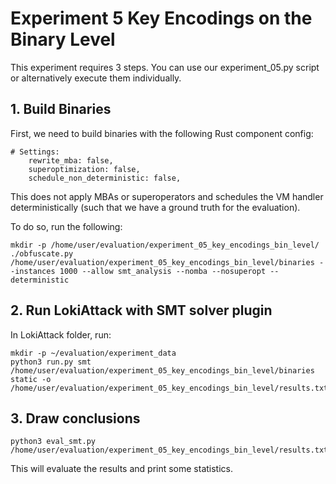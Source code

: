 # Experiment 5 Key Encodings on the Binary Level

This experiment requires 3 steps. You can use our experiment_05.py script or alternatively execute them individually.

## 1. Build Binaries
First, we need to build binaries with the following Rust component config:

```
# Settings:
    rewrite_mba: false,
    superoptimization: false,
    schedule_non_deterministic: false,
```
This does not apply MBAs or superoperators and schedules the VM handler deterministically (such that we have a ground truth for the evaluation).

To do so, run the following: 

```
mkdir -p /home/user/evaluation/experiment_05_key_encodings_bin_level/
./obfuscate.py /home/user/evaluation/experiment_05_key_encodings_bin_level/binaries --instances 1000 --allow smt_analysis --nomba --nosuperopt --deterministic
```

## 2. Run LokiAttack with SMT solver plugin
In LokiAttack folder, run:
```
mkdir -p ~/evaluation/experiment_data
python3 run.py smt  /home/user/evaluation/experiment_05_key_encodings_bin_level/binaries static -o /home/user/evaluation/experiment_05_key_encodings_bin_level/results.txt
```

## 3. Draw conclusions
```
python3 eval_smt.py /home/user/evaluation/experiment_05_key_encodings_bin_level/results.txt
```
This will evaluate the results and print some statistics.
